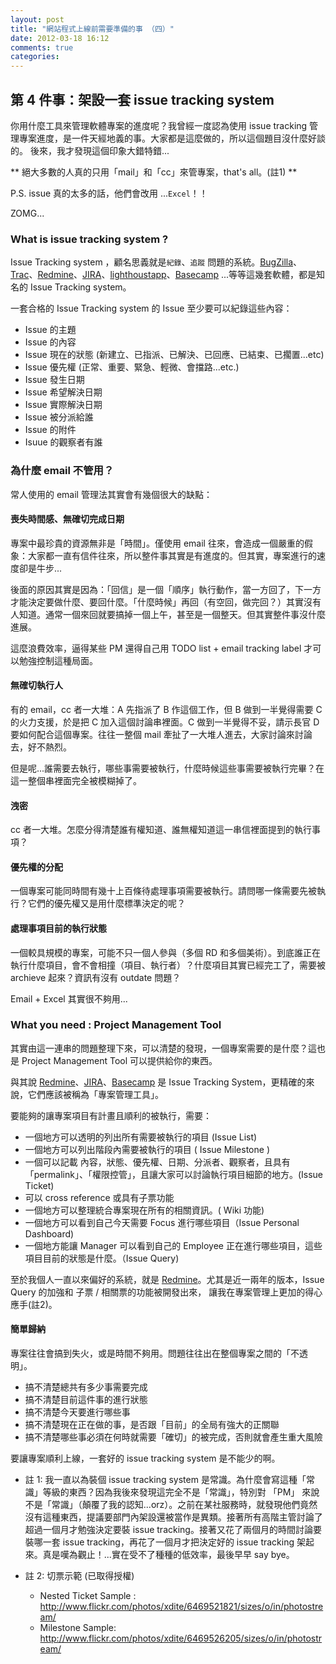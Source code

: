 ```yaml
---
layout: post
title: "網站程式上線前需要準備的事 （四）"
date: 2012-03-18 16:12
comments: true
categories: 
---
```


## 第 4 件事：架設一套 issue tracking system

你用什麼工具來管理軟體專案的進度呢？我曾經一度認為使用 issue tracking 管理專案進度，是一件天經地義的事。大家都是這麼做的，所以這個題目沒什麼好談的。
後來，我才發現這個印象大錯特錯...

** 絕大多數的人真的只用「mail」和「cc」來管專案，that's all。(註1) **

P.S. issue 真的太多的話，他們會改用 ...`Excel`！！

ZOMG...

### What is issue tracking system ?

Issue Tracking system ，顧名思義就是`紀錄`、`追蹤` 問題的系統。[BugZilla](http://www.bugzilla.org/)、[Trac](trac.edgewall.org)、[Redmine](http://www.redmine.org/)、[JIRA](http://www.atlassian.com/software/jira/overview)、[lighthoustapp](http://lighthouseapp.com/)、[Basecamp](http://basecamp.com/) ...等等這幾套軟體，都是知名的 Issue Tracking system。

一套合格的 Issue Tracking system 的 Issue 至少要可以紀錄這些內容：

* Issue 的主題
* Issue 的內容
* Issue 現在的狀態 (新建立、已指派、已解決、已回應、已結束、已擱置...etc)
* Issue 優先權 (正常、重要、緊急、輕微、會擋路...etc.)
* Issue 發生日期
* Issue 希望解決日期
* Issue 實際解決日期
* Issue 被分派給誰
* Issue 的附件
* Isuue 的觀察者有誰

### 為什麼 email 不管用？

常人使用的 email 管理法其實會有幾個很大的缺點：

#### 喪失時間感、無確切完成日期

專案中最珍貴的資源無非是「時間」。僅使用 email 往來，會造成一個嚴重的假象：大家都一直有信件往來，所以整件事其實是有進度的。但其實，專案進行的速度卻是牛步...

後面的原因其實是因為：「回信」是一個「順序」執行動作，當一方回了，下一方才能決定要做什麼、要回什麼。「什麼時候」再回（有空回，做完回？）其實沒有人知道。通常一個來回就要搞掉一個上午，甚至是一個整天。但其實整件事沒什麼進展。

這麼浪費效率，逼得某些 PM 還得自己用 TODO list + email tracking label 才可以勉強控制這種局面。

####  無確切執行人

有的 email，cc 者一大堆：A 先指派了 B 作這個工作，但 B 做到一半覺得需要 C 的火力支援，於是把 C 加入這個討論串裡面。C 做到一半覺得不妥，請示長官 D 要如何配合這個專案。往往一整個 mail 牽扯了一大堆人進去，大家討論來討論去，好不熱烈。

但是呢...誰需要去執行，哪些事需要被執行，什麼時候這些事需要被執行完畢？在這一整個串裡面完全被模糊掉了。

#### 洩密

cc 者一大堆。怎麼分得清楚誰有權知道、誰無權知道這一串信裡面提到的執行事項？

#### 優先權的分配

一個專案可能同時間有幾十上百條待處理事項需要被執行。請問哪一條需要先被執行？它們的優先權又是用什麼標準決定的呢？

#### 處理事項目前的執行狀態

一個較具規模的專案，可能不只一個人參與（多個 RD 和多個美術）。到底誰正在執行什麼項目，會不會相撞（項目、執行者）？什麼項目其實已經完工了，需要被 archieve 起來？資訊有沒有 outdate 問題？

Email + Excel 其實很不夠用...

### What you need : Project Management Tool

其實由這一連串的問題整理下來，可以清楚的發現，一個專案需要的是什麼？這也是 Project Management Tool 可以提供給你的東西。

與其說 [Redmine](http://www.redmine.org/)、[JIRA](http://www.atlassian.com/software/jira/overview)、[Basecamp](http://basecamp.com/) 是 Issue Tracking System，更精確的來說，它們應該被稱為「專案管理工具」。

要能夠的讓專案項目有計畫且順利的被執行，需要：

* 一個地方可以透明的列出所有需要被執行的項目 (Issue List)
* 一個地方可以列出階段內需要被執行的項目 ( Issue Milestone )
* 一個可以記載 內容，狀態、優先權、日期、分派者、觀察者，且具有「permalink」、「權限控管」，且讓大家可以討論執行項目細節的地方。(Issue Ticket)
* 可以 cross reference 或具有子票功能
* 一個地方可以整理統合專案現在所有的相關資訊。( Wiki 功能)
* 一個地方可以看到自己今天需要 Focus 進行哪些項目（Issue Personal Dashboard)
* 一個地方能讓 Manager 可以看到自己的 Employee 正在進行哪些項目，這些項目目前的狀態是什麼。（Issue Query)

至於我個人一直以來偏好的系統，就是 [Redmine](http://www.redmine.org/)。尤其是近一兩年的版本，Issue Query 的加強和 子票 / 相關票的功能被開發出來， 讓我在專案管理上更加的得心應手(註2)。

#### 簡單歸納

專案往往會搞到失火，或是時間不夠用。問題往往出在整個專案之間的「不透明」。

* 搞不清楚總共有多少事需要完成
* 搞不清楚目前這件事的進行狀態
* 搞不清楚今天要進行哪些事
* 搞不清楚現在正在做的事，是否跟「目前」的全局有強大的正關聯
* 搞不清楚哪些事必須在何時就需要「確切」的被完成，否則就會產生重大風險

要讓專案順利上線，一套好的 issue tracking system 是不能少的啊。


* 註 1: 我一直以為裝個 issue tracking system 是常識。為什麼會寫這種「常識」等級的東西？因為我後來發現這完全不是「常識」，特別對 「PM」 來說不是「常識」（顛覆了我的認知...orz）。之前在某社服務時，就發現他們竟然沒有這種東西，提議要部門內架設還被當作是異類。接著所有高階主管討論了超過一個月才勉強決定要裝 issue tracking。接著又花了兩個月的時間討論要裝哪一套 issue tracking，再花了一個月才把決定好的 issue tracking 架起來。真是嘆為觀止！...實在受不了種種的低效率，最後早早 say bye。


* 註 2: 切票示範 (已取得授權)
  - Nested Ticket Sample : <http://www.flickr.com/photos/xdite/6469521821/sizes/o/in/photostream/>
  - Milestone Sample: <http://www.flickr.com/photos/xdite/6469526205/sizes/o/in/photostream/>
